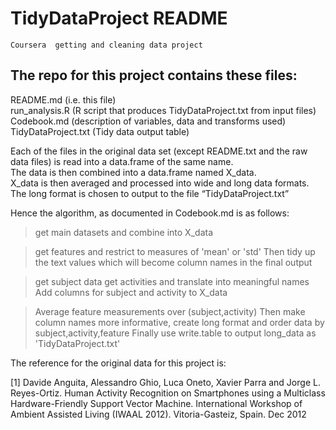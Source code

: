 # TidyDataProject README

	Coursera  getting and cleaning data project

## The repo for this project contains these files:

README.md 		(i.e. this file)   
run_analysis.R		(R script that produces TidyDataProject.txt from input files)   
Codebook.md		(description of variables, data and transforms used)   
TidyDataProject.txt	(Tidy data output table)   

Each of the files in the original data set (except README.txt and the raw data files) is read into a data.frame of the same name.  
The data is then combined into a data.frame named X_data.  
X_data is then averaged and processed into wide and long data formats.  
The long format is chosen to output to the file “TidyDataProject.txt”  

Hence the algorithm, as documented in Codebook.md is as follows:

>get main datasets and combine into X_data

>get features and restrict to measures of 'mean' or 'std'
>Then tidy up the text values which will become column names in the final output

>get subject data 
>get activities and translate into meaningful names
>Add columns for subject and activity to X_data

>Average feature measurements over (subject,activity)
>Then make column names more informative, create long format and order data by subject,activity,feature
>Finally use write.table to output long_data as 'TidyDataProject.txt'


The reference for the original data for this project is:  

[1] Davide Anguita, Alessandro Ghio, Luca Oneto, Xavier Parra and Jorge L. Reyes-Ortiz. Human Activity Recognition on Smartphones using a Multiclass Hardware-Friendly Support Vector Machine. International Workshop of Ambient Assisted Living (IWAAL 2012). Vitoria-Gasteiz, Spain. Dec 2012
